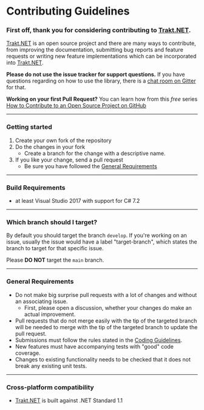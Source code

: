 Contributing Guidelines
===

### **First off, thank you for considering contributing to** [Trakt.NET](https://github.com/henrikfroehling/Trakt.NET)**.**

[Trakt.NET](https://github.com/henrikfroehling/Trakt.NET) is an open source project and there are many ways to contribute, from improving the documentation, submitting bug reports and feature requests or writing new feature implementations which can be incorporated into [Trakt.NET](https://github.com/henrikfroehling/Trakt.NET).

**Please do not use the issue tracker for support questions.** If you have questions regarding on how to use the library, there is a [chat room on Gitter](https://gitter.im/Trakt-NET/Lobby) for that.

**Working on your first Pull Request?** You can learn how from this *free* series [How to Contribute to an Open Source Project on GitHub](https://egghead.io/series/how-to-contribute-to-an-open-source-project-on-github)

---

### **Getting started**
1. Create your own fork of the repository
2. Do the changes in your fork
   - Create a branch for the change with a descriptive name.
3. If you like your change, send a pull request
   - Be sure you have followed the [General Requirements](https://github.com/henrikfroehling/Trakt.NET/blob/develop/CONTRIBUTING.md#general-requirements)

---

### **Build Requirements**
- at least Visual Studio 2017 with support for C# 7.2

---

### **Which branch should I target?**
By default you should target the branch `develop`. If you're working on an issue, usually the issue would have a label "target-branch", which states the branch to target for that specific issue.

Please **DO NOT** target the `main` branch.

---

### **General Requirements**
- Do not make big surprise pull requests with a lot of changes and without an associating issue.
  - First, please open a discussion, whether your changes do make an actual improvement.
- Pull requests that do not merge easily with the tip of the targeted branch will be needed to merge with the tip of the targeted branch to update the pull request.
- Submissions must follow the rules stated in the [Coding Guidelines](https://github.com/henrikfroehling/Trakt.NET/blob/develop/coding_style.md).
- New features must have accompanying tests with "good" code coverage.
- Changes to existing functionality needs to be checked that it does not break any existing unit tests.

---

### **Cross-platform compatibility**
- [Trakt.NET](https://github.com/henrikfroehling/Trakt.NET) is built against .NET Standard 1.1
